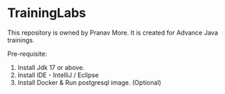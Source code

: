 # TrainingLabs

This repository is owned by Pranav More. It is created for Advance Java trainings.

Pre-requisite:

1) Install Jdk 17 or above.
2) Install IDE - IntelliJ / Eclipse
3) Install Docker & Run postgresql image. (Optional)

